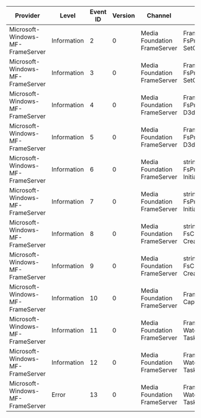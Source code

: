 Provider                          |  Level        |  Event ID  |  Version  |  Channel                       |  Task                                       |  Opcode  |  Keyword  |  Message
----------------------------------|---------------|------------|-----------|--------------------------------|---------------------------------------------|----------|-----------|-------------------------------------------------
Microsoft-Windows-MF-FrameServer  |  Information  |  2         |  0        |  Media Foundation FrameServer  |  FrameServer FsProxy SetOutputType          |  Start   |           |  FrameServer FsProxy SetOutputType Start
Microsoft-Windows-MF-FrameServer  |  Information  |  3         |  0        |  Media Foundation FrameServer  |  FrameServer FsProxy SetOutputType          |  Stop    |           |  FrameServer FsProxy SetOutputType Stop
Microsoft-Windows-MF-FrameServer  |  Information  |  4         |  0        |  Media Foundation FrameServer  |  FrameServer FsProxy D3dManager             |  Start   |           |  FrameServer FsProxy D3dManager Start
Microsoft-Windows-MF-FrameServer  |  Information  |  5         |  0        |  Media Foundation FrameServer  |  FrameServer FsProxy D3dManager             |  Stop    |           |  FrameServer FsProxy D3dManager Stop
Microsoft-Windows-MF-FrameServer  |  Information  |  6         |  0        |  Media Foundation FrameServer  |  string.FrameServer FsProxy Initialization  |  Start   |           |  string.FrameServer FsProxy Initialization Start
Microsoft-Windows-MF-FrameServer  |  Information  |  7         |  0        |  Media Foundation FrameServer  |  string.FrameServer FsProxy Initialization  |  Stop    |           |  string.FrameServer FsProxy Initialization Stop
Microsoft-Windows-MF-FrameServer  |  Information  |  8         |  0        |  Media Foundation FrameServer  |  string.FrameServer FsClient CreateSample   |  Start   |           |  FrameServer FsClient CreateSample
Microsoft-Windows-MF-FrameServer  |  Information  |  9         |  0        |  Media Foundation FrameServer  |  string.FrameServer FsClient CreateSample   |  Start   |           |  FrameServer FsClient CreateSample Stop
Microsoft-Windows-MF-FrameServer  |  Information  |  10        |  0        |  Media Foundation FrameServer  |  FrameServer Capture Statistics             |  Start   |           |  FrameServer Capture Statistics
Microsoft-Windows-MF-FrameServer  |  Information  |  11        |  0        |  Media Foundation FrameServer  |  FrameServer WatchdogTimer Task             |  Start   |           |  FrameServer WatchdogTimer Start Event
Microsoft-Windows-MF-FrameServer  |  Information  |  12        |  0        |  Media Foundation FrameServer  |  FrameServer WatchdogTimer Task             |  Stop    |           |  FrameServer WatchdogTimer Stop Event
Microsoft-Windows-MF-FrameServer  |  Error        |  13        |  0        |  Media Foundation FrameServer  |  FrameServer WatchdogTimer Task             |  Stop    |           |  FrameServer WatchdogTimer Trigger Event